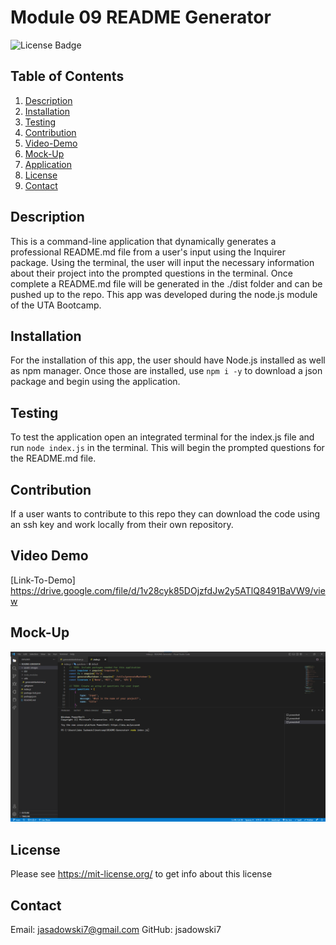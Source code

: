# Module 09 README Generator
![License Badge](https://shields.io/badge/license-MIT-green)
## Table of Contents
1. [Description](#description)
2. [Installation](#installation)
3. [Testing](#testing)
4. [Contribution](#contribution)
2. [Video-Demo](#video-demo)
3. [Mock-Up](#mock-Up)
4. [Application](#application)
5. [License](#license)
6. [Contact](#contact)

## Description
This is a command-line application that dynamically generates a professional README.md file from a user's input using the Inquirer package. Using the terminal, the user will input the necessary information about their project into the prompted questions in the terminal. Once complete a README.md file will be generated in the ./dist folder and can be pushed up to the repo. This app was developed during the node.js module of the UTA Bootcamp.

## Installation
For the installation of this app, the user should have Node.js installed as well as npm manager. Once those are installed, use ``` npm i -y ``` to download a json package and begin using the application.

## Testing
To test the application open an integrated terminal for the index.js file and run ``` node index.js ``` in the terminal. This will begin the prompted questions for the README.md file.

## Contribution
If a user wants to contribute to this repo they can download the code using an ssh key and work locally from their own repository.

## Video Demo
[Link-To-Demo] https://drive.google.com/file/d/1v28cyk85DOjzfdJw2y5ATlQ8491BaVW9/view 

## Mock-Up
![README-Generator](./assets/images/node.jsSC.png)

## License
Please see https://mit-license.org/ to get info about this license


## Contact
Email: jasadowski7@gmail.com
GitHub: jsadowski7
